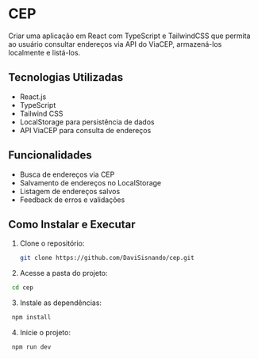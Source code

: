 # CEP

Criar uma aplicação em React com TypeScript e TailwindCSS que permita ao usuário consultar endereços
via API do ViaCEP, armazená-los localmente e listá-los.

## Tecnologias Utilizadas

- React.js
- TypeScript
- Tailwind CSS
- LocalStorage para persistência de dados
- API ViaCEP para consulta de endereços

## Funcionalidades

- Busca de endereços via CEP
- Salvamento de endereços no LocalStorage
- Listagem de endereços salvos
- Feedback de erros e validações

## Como Instalar e Executar
1. Clone o repositório:
   ```sh
   git clone https://github.com/DaviSisnando/cep.git
   ```
2. Acesse a pasta do projeto:
  ```sh
   cd cep
   ```
3. Instale as dependências:
  ```sh
   npm install
   ```
4. Inicie o projeto:
  ```sh
   npm run dev
   ```